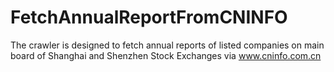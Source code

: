# FetchAnnualReportFromCNINFO
The crawler is designed to fetch annual reports of listed companies on main board of Shanghai and Shenzhen Stock Exchanges via www.cninfo.com.cn
